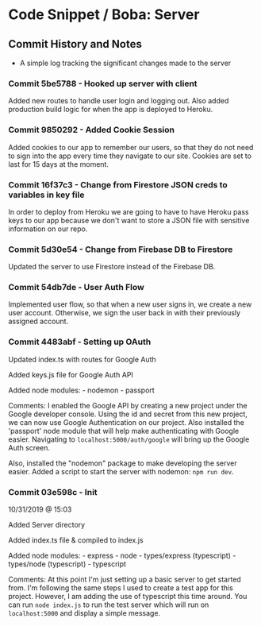 # Code Snippet / Boba: Server


## Commit History and Notes
- A simple log tracking the significant changes made to the server


### Commit 5be5788  - Hooked up server with client
Added new routes to handle user login and logging out. Also added production build logic for when the app is deployed to Heroku.


### Commit 9850292 - Added Cookie Session

Added cookies to our app to remember our users, so that they do not need to sign into the app every time they navigate to our site. Cookies are set to last for 15 days at the moment.

### Commit 16f37c3 - Change from Firestore JSON creds to variables in key file

In order to deploy from Heroku we are going to have to have Heroku pass keys to our app because we don't want to store a JSON file with sensitive information on our repo. 

### Commit 5d30e54 - Change from Firebase DB to Firestore

Updated the server to use Firestore instead of the Firebase DB. 

### Commit 54db7de - User Auth Flow

Implemented user flow, so that when a new user signs in, we create a new user account. Otherwise, we sign the user back in with their previously assigned account. 

### Commit 4483abf - Setting up OAuth
Updated index.ts with routes for Google Auth

Added keys.js file for Google Auth API

Added node modules:
    - nodemon
    - passport

Comments:
I enabled the Google API by creating a new project under the Google developer console. Using the id and secret from this new project, we can now use Google Authentication on our project. Also installed the 'passport' node module that will help make authenticating with Google easier. Navigating to `localhost:5000/auth/google` will bring up the Google Auth screen.

Also, installed the "nodemon" package to make developing the server easier. Added a script to start the server with nodemon: `npm run dev`.


### Commit 03e598c - Init
10/31/2019 @ 15:03

Added Server directory

Added index.ts file & compiled to index.js

Added node modules:
    - express
    - node
    - types/express (typescript)
    - types/node (typescript)
    - typescript

Comments:
At this point I'm just setting up a basic server to get started from. I'm following the same steps I used to create a test app for this project. However, I am adding the use of typescript this time around. You can run `node index.js` to run the test server which will run on `localhost:5000` and display a simple message. 